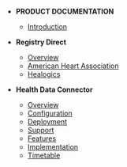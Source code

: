- **PRODUCT DOCUMENTATION**
  - [Introduction](introduction.md)

- **Registry Direct**
  - [Overview](rd-overview.md)
  - [American Heart Association](rd-american-heart-assoc.md)
  - [Healogics](rd-healogics.md)

- **Health Data Connector**
  - [Overview](hdc-overview.md)
  - [Configuration](hdc-configuration.md)
  - [Deployment](hdc-deployment.md)
  - [Support](hdc-support.md)
  - [Features](hdc-features.md)
  - [Implementation](hdc-implementation.md)
  - [Timetable](hdc-timetable.md)